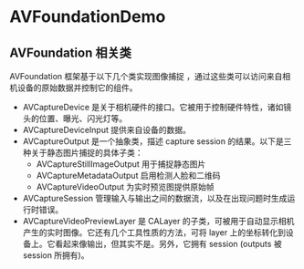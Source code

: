 # AVFoundationDemo

## AVFoundation 相关类
AVFoundation 框架基于以下几个类实现图像捕捉 ，通过这些类可以访问来自相机设备的原始数据并控制它的组件。

* AVCaptureDevice 是关于相机硬件的接口。它被用于控制硬件特性，诸如镜头的位置、曝光、闪光灯等。
* AVCaptureDeviceInput 提供来自设备的数据。
* AVCaptureOutput 是一个抽象类，描述 capture session 的结果。以下是三种关于静态图片捕捉的具体子类：
  * AVCaptureStillImageOutput 用于捕捉静态图片
  * AVCaptureMetadataOutput 启用检测人脸和二维码
  * AVCaptureVideoOutput 为实时预览图提供原始帧
* AVCaptureSession 管理输入与输出之间的数据流，以及在出现问题时生成运行时错误。
* AVCaptureVideoPreviewLayer 是 CALayer 的子类，可被用于自动显示相机产生的实时图像。它还有几个工具性质的方法，可将 layer 上的坐标转化到设备上。它看起来像输出，但其实不是。另外，它拥有 session (outputs 被 session 所拥有)。
